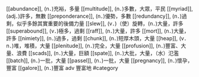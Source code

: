 [[abundance]], (n．)充裕，多量 
[[multitude]], (n．)多數，大眾，平民 
[[myriad]], (adj．)許多，無數 
[[preponderance]], (n．)優勢，多數 
[[redundancy]], (n．)過剩，似乎多餘其實重要的後備力量 
[[slew]], (v．)（使）旋轉，(n．)大量，許多 
[[superabound]], (v．)極多，過剩 
[[raff]], (n．)大量，許多 
[[mort]], (n．)大量，許多 
[[nimiety]], (n．)過多，過剩 
[[chunk]], (n．)短厚木頭，大量 
[[heap]], (v．n．)堆，堆積，大量 
[[plenitude]], (n．)完全，大量 
[[profusion]], (n．)豐富、大量、浪費 
[[scads]], (n．)大量，巨額 
[[spate]], (n．)大批，大量，（水）氾濫 
[[batch]], (n．)一批，大量 
[[passel]], (n．)一批，大量 
[[pregnancy]], (n．)懷孕，豐富 
[[galore]], (n．)豐富 adv 豐富地 
#category
